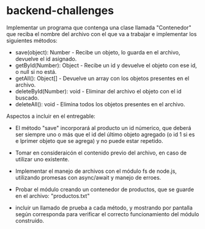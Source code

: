 # backend-challenges

Implementar un programa que contenga una clase llamada "Contenedor" que reciba el nombre del archivo con el que va a trabajar e implementar los siguientes métodos:

- save(object): Number - Recibe un objeto, lo guarda en el archivo, devuelve el id asignado.
- getById(Number): Object - Recibe un id y devuelve el objeto con ese id, o null si no está.
- getAll(): Object[] - Devuelve un array con los objetos presentes en el archivo.
- deleteById(Number): void - Eliminar del archivo el objeto con el id buscado.
- deleteAll(): void - Elimina todos los objetos presentes en el archivo.

Aspectos a incluir en el entregable:

- El método "save" incorporará al producto un id númerico, que deberá ser siempre uno o más que el id del último objeto agregado (o id 1 si es e lprimer objeto que se agrega) y no puede estar repetido.

- Tomar en consideraicón el contenido previo del archivo, en caso de utilizar uno existente.

- Implementar el manejo de archivos con el módulo fs de node.js, utilizando promesas con async/await y manejo de erroes.

- Probar el módulo creando un contenedor de productos, que se guarde en el archivo: "productos.txt"

- incluir un llamado de prueba a cada método, y mostrando por pantalla según corresponda para verificar el correcto funcionamiento del módulo construído.
